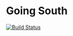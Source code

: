 # Going South
[![Build Status](https://travis-ci.com/pbexe/goingsouth.svg?token=AeAAwB1rsJ3YfHiyXGQy&branch=master)](https://travis-ci.com/pbexe/goingsouth)